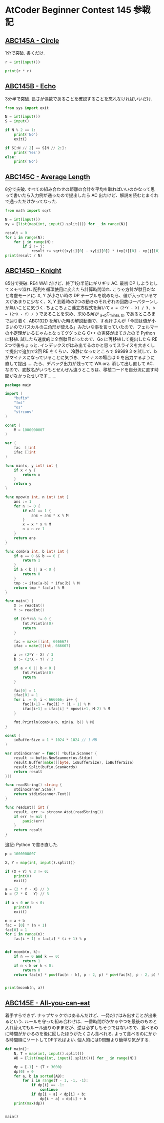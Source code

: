 # AtCoder Beginner Contest 145 参戦記

## [ABC145A - Circle](https://atcoder.jp/contests/abc145/tasks/abc145_a)

1分で突破. 書くだけ.

```python
r = int(input())

print(r * r)
```

## [ABC145B - Echo](https://atcoder.jp/contests/abc145/tasks/abc145_b)

3分半で突破. 長さが偶数であることを確認することを忘れなければいいだけ.

```python
from sys import exit

N = int(input())
S = input()

if N % 2 == 1:
    print('No')
    exit()

if S[:N // 2] == S[N // 2:]:
    print('Yes')
else:
    print('No')
```

## [ABC145C - Average Length](https://atcoder.jp/contests/abc145/tasks/abc145_c)

8分で突破. すべての組み合わせの距離の合計を平均を取ればいいのかなって思って書いたら入力例が通ったので提出したら AC 出たけど、解説を読むとまぐれで通っただけかってなった.

```python
from math import sqrt

N = int(input())
xy = [list(map(int, input().split())) for _ in range(N)]

result = 0
for i in range(N):
    for j in range(N):
        if i != j:
            result += sqrt((xy[i][0] - xy[j][0]) * (xy[i][0] - xy[j][0]) + (xy[i][1] - xy[j][1]) * (xy[i][1] - xy[j][1]))
print(result / N)
```

## [ABC145D - Knight](https://atcoder.jp/contests/abc145/tasks/abc145_d)

85分で突破. RE4 WA1 だけど、終了1分半前にギリギリ AC. 最初 DP しようとしてメモリ溢れ. 配列を循環使用に変えたら計算時間溢れ. こりゃ方針が駄目だなと考慮モードに. X, Y が小さい時の DP テーブルを眺めたら、値が入っているマスがあまりに少なく、X, Y 到着時の2つの動きのそれぞれの回数は一パターンしか無いことに気づく. ちょこちょこ連立方程式を解いて `a = (2*Y - X) / 3, b = (2*X - Y) / 3` であることを求め、求める解が <sub>a+b</sub>C<sub>min(a, b)</sub> であるところまで辿り着く. ABC132D を解いた時の解説動画で、すぬけさんが「今回は値が小さいのでパスカルの三角形が使える」みたいな事を言っていたので、フェルマーの小定理がいるじゃんとなってググったら C++ の実装が出てきたので Python に移植. 試したら速度的に全然駄目だったので、Go に再移植して提出したら RE 2つで後ちょっと. インデックスがはみ出てるのかと思ってスライスを大きくして提出で追加で2回 RE をくらい、冷静になったところで 99999 3 を試して、b がマイナスになっていることに気づき、マイナスの場合は 0 を出力するように直して提出……たら、デバッグ出力が残ってて WA orz. 消して出し直して AC. なので、変数名がいつもとぜんぜん違うところは、移植コードを自分流に直す時間がなかったせいです…….

```go
package main

import (
	"bufio"
	"fmt"
	"os"
	"strconv"
)

const (
	M = 1000000007
)

var (
	fac  []int
	ifac []int
)

func min(x, y int) int {
	if x < y {
		return x
	}
	return y
}

func mpow(x int, n int) int {
	ans := 1
	for n != 0 {
		if n&1 == 1 {
			ans = ans * x % M
		}
		x = x * x % M
		n = n >> 1
	}
	return ans
}

func comb(a int, b int) int {
	if a == 0 && b == 0 {
		return 1
	}
	if a < b || a < 0 {
		return 0
	}
	tmp := ifac[a-b] * ifac[b] % M
	return tmp * fac[a] % M
}

func main() {
	X := readInt()
	Y := readInt()

	if (X+Y)%3 != 0 {
		fmt.Println(0)
		return
	}

	fac = make([]int, 666667)
	ifac = make([]int, 666667)

	a := (2*Y - X) / 3
	b := (2*X - Y) / 3

	if a < 0 || b < 0 {
		fmt.Println(0)
		return
	}

	fac[0] = 1
	ifac[0] = 1
	for i := 0; i < 666666; i++ {
		fac[i+1] = fac[i] * (i + 1) % M
		ifac[i+1] = ifac[i] * mpow(i+1, M-2) % M
	}

	fmt.Println(comb(a+b, min(a, b)) % M)
}

const (
	ioBufferSize = 1 * 1024 * 1024 // 1 MB
)

var stdinScanner = func() *bufio.Scanner {
	result := bufio.NewScanner(os.Stdin)
	result.Buffer(make([]byte, ioBufferSize), ioBufferSize)
	result.Split(bufio.ScanWords)
	return result
}()

func readString() string {
	stdinScanner.Scan()
	return stdinScanner.Text()
}

func readInt() int {
	result, err := strconv.Atoi(readString())
	if err != nil {
		panic(err)
	}
	return result
}
```

追記: Python で書き直した.

```python
p = 1000000007

X, Y = map(int, input().split())

if (X + Y) % 3 != 0:
    print(0)
    exit()

a = (2 * Y - X) // 3
b = (2 * X - Y) // 3

if a < 0 or b < 0:
    print(0)
    exit()

n = a + b
fac = [0] * (n + 1)
fac[0] = 1
for i in range(n):
    fac[i + 1] = fac[i] * (i + 1) % p


def mcomb(n, k):
    if n == 0 and k == 0:
        return 1
    if n < k or k < 0:
        return 0
    return fac[n] * pow(fac[n - k], p - 2, p) * pow(fac[k], p - 2, p) % p


print(mcomb(n, a))
```

## [ABC145E - All-you-can-eat](https://atcoder.jp/contests/abc145/tasks/abc145_e)

着手すらできず. ナップサックではあるんだけど、一発だけはみ出すことが出来るという. ルールを守った組み合わせは、一番時間がかかるやつを最後のものと入れ替えてもルール通りのままだが、逆は必ずしもそうではないので、食べるのに時間がかかるのを後に回したほうがたくさん食べれる. よって食べるのにかかる時間順にソートしてDPすればよい. 個人的にはD問題より簡単な気がする.

```python
def main():
    N, T = map(int, input().split())
    AB = [list(map(int, input().split())) for _ in range(N)]

    dp = [-1] * (T + 3000)
    dp[0] = 0
    for a, b in sorted(AB):
        for i in range(T - 1, -1, -1):
            if dp[i] == -1:
                continue
            if dp[i + a] < dp[i] + b:
                dp[i + a] = dp[i] + b
    print(max(dp))


main()
```
